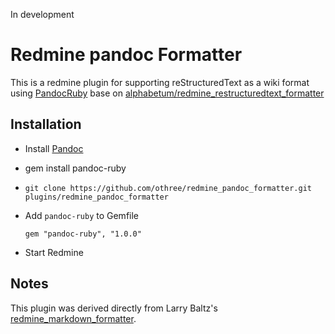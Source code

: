 In development

# Redmine pandoc Formatter

This is a redmine plugin for supporting reStructuredText as a wiki format using [PandocRuby](http://rdoc.info/projects/autodata/pandoc-ruby) base on [alphabetum/redmine_restructuredtext_formatter][res]

[res]:https://github.com/alphabetum/redmine_restructuredtext_formatter


## Installation

  * Install [Pandoc](http://johnmacfarlane.net/pandoc/)
  * gem install pandoc-ruby
  * `git clone https://github.com/othree/redmine_pandoc_formatter.git plugins/redmine_pandoc_formatter`
  * Add `pandoc-ruby` to Gemfile
  
        gem "pandoc-ruby", "1.0.0"
  
  * Start Redmine

## Notes

This plugin was derived directly from Larry Baltz's [redmine\_markdown\_formatter](http://github.com/bitherder/redmine_markdown_formatter).
